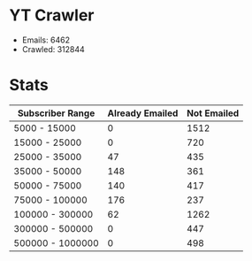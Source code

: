 # YT Crawler
- Emails: 6462
- Crawled: 312844

# Stats
| Subscriber Range  | Already Emailed | Not Emailed |
|-------|-------|-------|
| 5000 - 15000 | 0 | 1512 |
| 15000 - 25000 | 0 | 720 |
| 25000 - 35000 | 47 | 435 |
| 35000 - 50000 | 148 | 361 |
| 50000 - 75000 | 140 | 417 |
| 75000 - 100000 | 176 | 237 |
| 100000 - 300000 | 62 | 1262 |
| 300000 - 500000 | 0 | 447 |
| 500000 - 1000000 | 0 | 498 |
